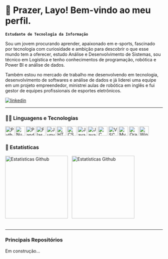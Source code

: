 <!-- Começando o README com uma saudação amigável -->
# 👋 Prazer, Layo! Bem-vindo ao meu perfil.

<!-- Dizendo sobre meu cargo/vocação do momento -->
**`Estudante de Tecnologia da Informação`**

<!-- Começando um "sobre mim" para entenderem quem sou eu -->
Sou um jovem procurando aprender, apaixonado em e-sports, fascinado por tecnologia com curiosidade e ambição para descobrir o que esse mundo tem a oferecer, estudo Análise e Desenvolvimento de Sistemas, sou técnico em Logística e tenho conhecimentos de programação, robótica e Power BI e análise de dados.

Também estou no mercado de trabalho me desenvolvendo em tecnologia, desenvolvimento de softwares e análise de dados e já liderei uma equipe em um projeto empreendedor, ministrei aulas de robótica em inglês e fui gestor de equipes profissionais de esportes eletrônicos. 

<!-- Definindo os botões para divulgação de redes sociais minhas -->
<p align="left">
    <!-- <a href="[LINK PRO CURRICULO AQUI]">
        <img alt="curriculo" title="Acesse meu currículo" src="https://custom-icon-badges.demolab.com/youtube/channel/subscribers/UC2WHjPDvbE6O328n17ZGcfg?color=%[COR DA DIREITA AQUI]&label=curriculum&logo=[PROCURAR UM CADERNINHO DE LOGO]&logoColor=white&style=for-the-badge&labelColor=[COR DA ESQUERDA AQUI]"/>
    </a>
    <a href="https://www.youtube.com/c/fknight">
        <img alt="youtube views" title="YouTube views" src="https://custom-icon-badges.demolab.com/youtube/channel/views/UC2WHjPDvbE6O328n17ZGcfg?color=%23E1AD0E&logo=eye&logoColor=white&style=for-the-badge&labelColor=C79600"/>
    </a> -->
    <a href="https://www.linkedin.com/in/layo-brum/">
        <img 
            alt="linkedin" 
            title="Me encontre no Linkedin" 
            src="https://custom-icon-badges.demolab.com/github/followers/ForrestKnight?color=236ad3&labelColor=1155ba&style=for-the-badge&logo=linkedin&label=linkedin&logoColor=white"
        />
    </a>
</p>

---

### 👨‍💻 Linguagens e Tecnologias

<!-- Criando cada imagem para as linguagens e tecnologias que eu sei -->
<img 
    align= "left"
    alt="Python"
    title="Python"
    width= "30px"
    src="https://cdn.jsdelivr.net/gh/devicons/devicon@latest/icons/python/python-original.svg"
/>

<img 
    align= "left"
    alt="Numpy"
    title="Numpy"
    width= "30px"
    src="https://cdn.jsdelivr.net/gh/devicons/devicon@latest/icons/numpy/numpy-original-wordmark.svg"
/>

<img  
    align= "left"
    alt="Pandas"
    title="Pandas"
    width= "30px"
    src="https://cdn.jsdelivr.net/gh/devicons/devicon@latest/icons/pandas/pandas-original-wordmark.svg"
/>

<img  
    align= "left"
    alt="Flask"
    title="Flask"
    width= "30px"
    src="https://cdn.jsdelivr.net/gh/devicons/devicon@latest/icons/flask/flask-original-wordmark.svg" 
/>

<img  
    align= "left"
    alt="Jupyter"
    title="Jupyter"
    width= "30px"
    src="https://cdn.jsdelivr.net/gh/devicons/devicon@latest/icons/jupyter/jupyter-original-wordmark.svg" 
/>

<img  
    align= "left"
    alt="HTML"
    title="HTML"
    width= "30px"
    src="https://cdn.jsdelivr.net/gh/devicons/devicon@latest/icons/html5/html5-original.svg" 
/>

<img  
    align= "left"
    alt="CSS"
    title="CSS"
    width= "30px"
    src="https://cdn.jsdelivr.net/gh/devicons/devicon@latest/icons/css3/css3-original.svg" 
/>

<img  
    align= "left"
    alt="JavaScript"
    title="JavaScript"
    width= "30px"
    src="https://cdn.jsdelivr.net/gh/devicons/devicon@latest/icons/javascript/javascript-original.svg" 
/>

<img  
    align= "left"
    alt="Java"
    title="Java"
    width= "30px"
    src="https://cdn.jsdelivr.net/gh/devicons/devicon@latest/icons/java/java-original.svg" 
/>

<img  
    align= "left"
    alt="C"
    title="C"
    width= "30px"
    src="https://cdn.jsdelivr.net/gh/devicons/devicon@latest/icons/c/c-original.svg" 
/>

<img  
    align= "left"
    alt="VSCode"
    title="VSCode"
    width= "30px"
    src="https://cdn.jsdelivr.net/gh/devicons/devicon@latest/icons/vscode/vscode-original.svg" 
/>

<img  
    align= "left"
    alt="MySQL"
    title="MySQL"
    width= "30px"
    src="https://cdn.jsdelivr.net/gh/devicons/devicon@latest/icons/mysql/mysql-original-wordmark.svg" 
/>

<img  
    align= "left"
    alt="Oracle"
    title="Oracle"
    width= "30px"
    src="https://cdn.jsdelivr.net/gh/devicons/devicon@latest/icons/oracle/oracle-original.svg" 
/>

<img  
    align= "left"
    alt="Windows"
    title="Windows"
    width= "30px"
    src="https://cdn.jsdelivr.net/gh/devicons/devicon@latest/icons/windows8/windows8-original.svg" 
/>

<br/>
<br/>

### 🔎 Estatísticas

<!-- Criando e transformando o card de estatisticas em uma imagem -->
<img  
    align= "left"
    alt="Estatísticas Github"
    height= "200"
    style="padding-right: 10px;"
    src="https://github-readme-stats.vercel.app/api?username=layobrum&show_icons=true&theme=merko&include_all_commits=true&locale=pt-br" 
/>

<img  
    align= "left"
    alt="Estatísticas Github"
    height= "200"
    style="padding-right: 10px;"
    src="https://github-readme-stats.vercel.app/api/top-langs/?username=layobrum&theme=merko&layout=donut&locale=pt-br" 
/>

<br/>
<br/>
<br/>
<br/>
<br/>
<br/>
<br/>
<br/>
<br/>
<br/>
<br/>
<br/>
<br/>

---

### Principais Repositórios

Em construção...

<!--
## Hi there 👋
**Layobrum/Layobrum** is a ✨ _special_ ✨ repository because its `README.md` (this file) appears on your GitHub profile.

Here are some ideas to get you started:

- 🔭 I’m currently working on ...
- 🌱 I’m currently learning ...
- 👯 I’m looking to collaborate on ...
- 🤔 I’m looking for help with ...
- 💬 Ask me about ...
- 📫 How to reach me: ...
- 😄 Pronouns: ...
- ⚡ Fun fact: ...
-->


